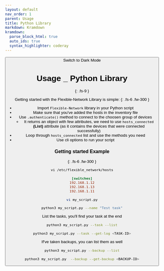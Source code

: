 ```yaml
---
layout: default
nav_order: 1
parent: Usage
title: Python Library
markdown: Kramdown
kramdown:
  parse_block_html: true
  auto_ids: true
  syntax_highlighter: coderay
---
```


<button class="btn js-toggle-dark-mode">Switch to Dark Mode

<script>
const toggleDarkMode = document.querySelector('.js-toggle-dark-mode');

jtd.addEvent(toggleDarkMode, 'click', function(){
  if (jtd.getTheme() === 'dark') {
    jtd.setTheme('light');
    toggleDarkMode.textContent = 'Switch to Dark Mode';
  } else {
    jtd.setTheme('dark');
    toggleDarkMode.textContent = 'Switch to Light Mode';
  }
});
</script>


# Usage _ Python Library
{: .fs-9 }


Getting started with the Flexible-Network Library is simple:
{: .fs-6 .fw-300 }

- Import `Flexible-Network` library in your Python script
- Make sure that you've added the hosts in the inventory file
- Use `.authenticate()` method to connect to the choosen group of devices
  - It returns an object with few attributes, we need to use `hosts_connected` **(List)** attribute (as it contains the devices that were connected successfully)
- Loop through `hosts_connected` list and use the methods you need
- Use cli options to run your script


### Getting started Example
{: .fs-6 .fw-300 }


```
vi /etc/flexible_network/hosts
```
```ini
[switches]
192.168.1.12
192.168.1.13
192.168.1.11
```

```bash
vi my_script.py
```

<link rel="stylesheet" href="{{ site.baseurl }}/css/custom.css">


<script src="https://gist.github.com/eslam-gomaa/e965313db0ddbfcc21f095bea6603e91.js"></script>


```bash
python3 my_script.py --name "Test task"
```


List the tasks, you'll find your task at the end

```bash
python3 my_script.py --task --list

python3 my_script.py --task --get-log <TASK-ID>
```


If've taken backups, you can list them as well

```bash
python3 my_script.py --backup --list

python3 my_script.py  --backup --get-backup <BACKUP-ID>
```
